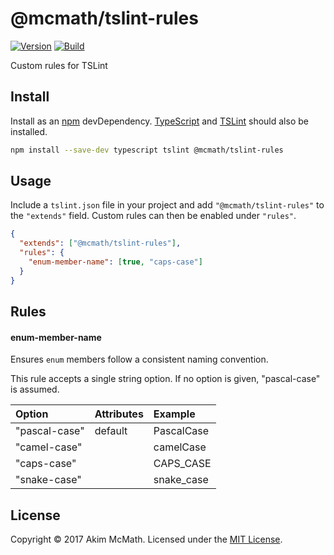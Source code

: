 # @mcmath/tslint-rules

[![Version][version-badge]][npm]
[![Build][build-badge]][travis]

Custom rules for TSLint

## Install

Install as an [npm][npm] devDependency. [TypeScript][typescript] and [TSLint][tslint]
should also be installed.

```sh
npm install --save-dev typescript tslint @mcmath/tslint-rules
```

## Usage

Include a `tslint.json` file in your project and add `"@mcmath/tslint-rules"` to
the `"extends"` field. Custom rules can then be enabled under `"rules"`.

```json
{
  "extends": ["@mcmath/tslint-rules"],
  "rules": {
    "enum-member-name": [true, "caps-case"]
  }
}
```

## Rules

#### enum-member-name

Ensures `enum` members follow a consistent naming convention.

This rule accepts a single string option. If no option is given,
"pascal-case" is assumed.

| Option        | Attributes | Example     |
|:--------------|:-----------|:------------|
| "pascal-case" | default    | PascalCase  |
| "camel-case"  |            | camelCase   |
| "caps-case"   |            | CAPS_CASE   |
| "snake-case"  |            | snake_case  |

## License

Copyright &copy; 2017 Akim McMath. Licensed under the [MIT License][license].

[version-badge]: https://img.shields.io/npm/v/@mcmath/tslint-rules.svg?style=flat-square
[build-badge]: https://img.shields.io/travis/mcmath/tslint-rules/master.svg?style=flat-square
[npm]: https://www.npmjs.com/package/@mcmath/tslint-rules
[travis]: https://travis-ci.org/mcmath/tslint-rules
[typescript]: https://www.typescriptlang.org/
[tslint]: https://palantir.github.io/tslint/
[license]: LICENSE
